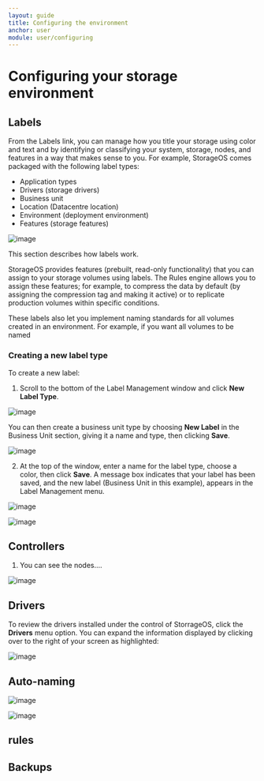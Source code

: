 ```yaml
---
layout: guide
title: Configuring the environment
anchor: user
module: user/configuring
---
```


# Configuring your storage environment

## Labels
From the Labels link, you can manage how you title your storage using color and text and by identifying or classifying your system, storage, nodes, and features in a way that makes sense to you. For example, StorageOS comes packaged with the following label types:

* Application types
* Drivers (storage drivers)
* Business unit
* Location (Datacentre location)
* Environment (deployment environment)
* Features (storage features)

![image](/images/docs/user/Labels.png)

This section describes how labels work.

StorageOS provides features (prebuilt, read-only functionality) that you can assign to your storage volumes using labels. The Rules engine allows you to assign these features; for example, to compress the data by default (by assigning the compression tag and making it active) or to replicate production volumes within specific conditions.

These labels also let you implement naming standards for all volumes created in an environment. For example, if you want all volumes to be named

### Creating a new label type
To create a new label:

1. Scroll to the bottom of the Label Management window and click __New Label Type__.

 ![image](/images/docs/user/Labels3.png)

 You can then create a business unit type by choosing __New Label__ in the Business Unit section, giving it a name and type, then clicking __Save__.

 ![image](/images/docs/user/Labels4.png)

2. At the top of the window, enter a name for the label type, choose a color, then click __Save__. A message box indicates that your label has been saved, and the new label (Business Unit in this example), appears in the Label Management menu.

 ![image](/images/docs/user/Labels5.png)

 ![image](/images/docs/user/Labels2.png)


## Controllers

1. You can see the nodes....

 ![image](/images/docs/user/Controllers.png)


## Drivers
To review the drivers installed under the control of StorrageOS, click the __Drivers__ menu option. You can expand the information displayed by clicking over to the right of your screen as highlighted:

 ![image](/images/docs/user/Drivers.png)


## Auto-naming

 ![image](/images/docs/user/AutonamingTemplate1.png)

 ![image](/images/docs/user/AutonamingTemplate2.png)


## rules

## Backups
